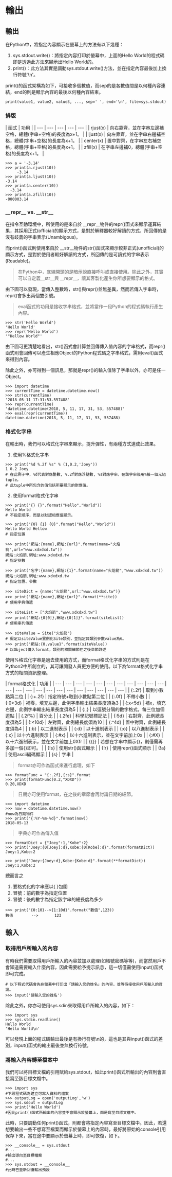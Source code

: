 # 輸出

## 輸出

在Python中，將指定內容顯示在螢幕上的方法有以下幾種：  
1. sys.stdout.write\(\)：將指定內容打印於螢幕中，上面的Hello World的程式碼即是透過此方法來顯示出Hello World的。  
2. print\(\)：此方法其實是調動sys.stdout.write\(\)方法，並在指定內容最後加上換行符號'\n'。

print\(\)的函式架構為如下，可接收多個數值，而sep的是各數值間是以何種內容連結，end的則是顯示內容的最後以何種內容結束。

```text
print(value1, value2, value3, ..., sep=' ', end='\n', file=sys.stdout)
```

### 排版

| 函式 | 功用 |
| --- | --- | --- | --- | --- |
| rjust\(x\) | 向右靠齊，並在字串左邊補空格，總體\(字串+空格\)的長度為x+1。 |
| ljust\(x\) | 向左靠齊，並在字串右邊補空格，總體\(字串+空格\)的長度為x+1。 |
| center\(x\) | 置中對齊，在字串左右補空格，總體\(字串+空格\)的長度為x+1。 |
| zfill\(x\) | 在字串左邊補0，總體\(字串+空格\)的長度為x+1。 |

```text
>>> a = '-3.14'
>>> print(a.rjust(10))
 ​    -3.14
>>> print(a.ljust(10))
-3.14     
>>> print(a.center(10))
  -3.14   
>>> print(a.zfill(10))
-000003.14
```

### \_\_repr\_\_ vs. \_\_str\_\_

在指令互動環境中，所使用的是來自於 \_\_repr\_\_物件的repr\(\)函式來顯示運算結果，其採用正式\(official\)的顯示方式，是對於解釋器較好解讀的方式，所回傳的是沒有歧義的字串表示\(Unambigous\)。

而print\(\)函式則使用來自於 \_\_str\_\_物件的str\(\)函式來顯示較非正式\(unofficial\)的顯示方式，是對於使用者較好解讀的方式，所回傳的是可讀式的字串表示\(Readable\)。



> 在Python中，底線開頭的是暗示說直接呼叫或直接使用。除此之外，其實可以自定義\_\_str\_\_與 \_\_repr\_\_，讓其客製化產生你所想要顯示的格式。

由下圖可以發現，當傳入整數時，str\(\)與repr\(\)並無差異，然而若傳入字串時，repr\(\)會多出兩個雙引號。

> eval函式的功用是接收字串格式，並將當作一段Python的程式碼執行產生內容。

```text
>>> str('Hello World')
'Hello World'
>>> repr('Hello World')
'"Hellow World"'
```

由下圖可更清楚地看出，str\(\)函式會計算並回傳傳入值內容的字串格式，而repr\(\)函式則會回傳可以產生相應Object的Python程式碼之字串格式，需用eval\(\)函式來得到內容。  
  
除此之外，亦可得到一個訊息，那就是repr\(\)的輸入值除了字串以外，亦可是任一Object。

```text
>>> import datetime
>>> currentTime = datetime.datetime.now()
>>> str(currentTime)
'2018-05-11 17:31:53.557488'
>>> repr(currentTime)
'datetime.datetime(2018, 5, 11, 17, 31, 53, 557488)'
>>> eval(repr(currentTime))
datetime.datetime(2018, 5, 11, 17, 31, 53, 557488)
```

### 格式化字串

在輸出時，我們可以格式化字串來顯示，提升彈性，有兩種方式達成此效果。  
1. 使用%格式化字串

```text
>>> print("%d %.2f %s" % (1,0.2,'Joey'))
1 0.2 Joey
# 在此例子中，%d代表對應整數, %.2f對應浮點數, %s對應字串，在該字串後用%接一個元組tuple。
# 此tuple中所包含的值包括所要顯示的對應值。
```

2. 使用format格式化字串

```text
>>> print("{} {}".format("Hello","World"))
Hello World
# 不指定順序，而是以默認相應值顯示。

>>> print("{0} {1} {0}".format("Hello","World"))
Hello World Hellow
# 指定位置

>>> print("網站:{name},網址:{url}".format(name="火焰箭",url="www.xdxdxd.tw"))
網站:火焰箭,網址:www.xdxdxd.tw
# 指定參數

>>> print("名字:{name},網址:{1}".format(name="火焰箭","www.xdxdxd.tw"))
網站:火焰箭,網址:www.xdxdxd.tw
# 指定位置、參數

>>> siteDict = {name:"火焰箭",url:"www.xdxdxd.tw")}
>>> print("網站:{name},網址:{url}".format(**site))
# 使用字典傳遞

>>> siteList = ["火焰箭","www.xdxdxd.tw"]
>>> print("網站:{0[0]},網址:{0[1]}".format(siteList))
# 使用串列傳遞

>>> siteValue = Site("火焰箭")
# 假定以siteValue實例化Site類別，並指定其類別參數value為6。
>>> print("網站:{0.value}".format(siteValue))
# 以Object傳入format，類別的相關細節在之後章節詳述
```

使用%格式化字串是過去使用的方式，而format格式化字串的方式則是在Python2中所創立的，其可讓開發人員更方便的使用。以下為format格式化字串方式的相關資訊整理。

| format格式化 | 功用 |
| --- | --- | --- | --- | --- | --- | --- | --- | --- | --- | --- | --- | --- | --- | --- | --- | --- | --- | --- | --- | --- | --- | --- |
| {:.2f} | 取到小數點第二位 |
| {:+.2f} | 指定符號+取到小數點第二位 |
| {:.0f} | 不帶小數 |
| {:0&gt;3d} | 補零，填充左邊，此例字串輸出結果長度須為3 |
| {:x&lt;5d} | 補x，填充右邊，此例字串輸出結果長度須為5 |
| {:,} | 以逗號分隔的數字格式，每三位加個逗點 |
| {.2f%} | 百分比 |
| {.2fe} | 科學記號標記法 |
| {:5d} | 右對齊，此例總長度須為5 |
| {:&lt;10d} | 左對齊，此例總長度須為10 |
| {:^4d} | 置中對齊，此例總長度須為4 |
| {:b} | 以二進制表示 |
| {:d} | 以十進制表示 |
| {:o} | 以八進制表示 |
| {:x} | 以十六進制表示 |
| {:\#x} | 以十六進制表示，並在文字前加上0x |
| {:\#X} | 以十六進制表示，並在文字前加上0Xfr |
| {{}} | 若想在字串中顯示{}，則僅需再多加一個{}即可。 |
| {!s} | 使用str\(\)函式顯示 |
| {!r} | 使用repr\(\)函式顯示 |
| {!a} | 使用ascii編碼顯示 |
| {s} | 字串 |

> format亦可作為函式來進行處理，如下

```text
>>> formatFunc = "{:.2f},{:s}".format
>>> print(formatFunc(0.2,"XDXD"))
0.20,XDXD
```

> 日期亦可使用format，在之後的章節會再討論日期的細節。

```text
>>> import datetime
>>> now = datetime.datetime.now()
#now為日期物件
>>> print("{:%Y-%m-%d}".format(now))
2018-05-13
```

> 字典亦可作為傳入值

```text
>>> formatDict = {"Joey":1,"Kobe":2}
>>> print("Joey:{0[Joey]:d},Kobe:{0[Kobe]:d}".format(formatDict))
Joey:1,Kobe:2

>>> print("Joey:{Joey:d},Kobe:{Kobe:d}".format(**formatDict))
Joey:1,Kobe:2
```

總而言之  
1. 要格式化的字串應以{ }包圍  
2. 冒號：前的數字為指定位置  
3. 冒號：後的數字為指定該字串的總長度為多少

```text
>>> print("{0:10}-->{1:10d}".format("數值",123))
數值        -->       123
```

## 輸入

### 取得用戶所輸入的內容

有時我們需要取得用戶所輸入的內容並加以處理\(如帳號密碼等等\)，而當然用戶不會知道需要輸入什麼內容，因此需要給予提示訊息，這一切僅需使用input\(\)函式即可完成。

```text
# 以下程式代碼會先在螢幕中打印出「請輸入您的姓名」的內容，並等待接收用戶所輸入的資訊。
>>> input('請輸入您的姓名')
```

除此之外，你亦可使用sys.sdin來取得用戶所輸入的內容，如下：

```text
>>> import sys
>>> sys.stdin.readline()
Hello World
'Hello World\n'
```

可以發現上面的程式碼輸出最後是有換行符號\n的，這也是其與input\(\)函式的差別，input\(\)函式的輸出最後並無換行符號。

### 將輸入內容轉至檔案中

我們可以將目標文檔的引用賦給sys.stdout，如此print\(\)函式所輸出的內容則會直接寫至該目標文檔中。

```text
>>> import sys
#下段程式碼為建立可寫入資料的檔案
>>> outputLog = open('outputLog','w')
>>> sys.sdout = outputLog
>>> print('Hello World')
#因此print()函式所輸出的內容並不會顯示於螢幕上，而是寫至目標文檔中。
```

此時，只要調動任何print\(\)函式，則都會將指定內容寫至目標文檔中。因此，若還想要輸出一些不想寫至檔案而顯示於螢幕上的內容時，最好將原始的console引用保存下來，當在途中要顯示於螢幕上時，即可恢復，如下。

```text
>>> __console__ = sys.stdout
#...
#輸出導向至目標檔案
#...
>>> sys.stdout = __console__
#此時已重新回復輸出預設
```

